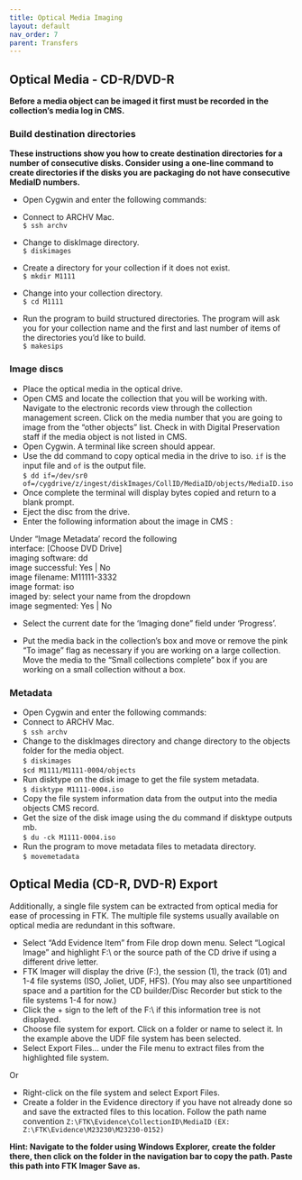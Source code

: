 ```yaml
---
title: Optical Media Imaging
layout: default
nav_order: 7
parent: Transfers
---
```


## Optical Media - CD-R/DVD-R

**Before a media object can be imaged it first must be recorded in the collection’s media log in CMS.**

### Build destination directories

**These instructions show you how to create destination directories for a number of consecutive disks. Consider using a one-line command to create directories if the disks you are packaging do not have consecutive MediaID numbers.**

* Open Cygwin and enter the following commands:

* Connect to ARCHV Mac.  
```$ ssh archv```  
* Change to diskImage directory.  
```$ diskimages```  
* Create a directory for your collection if it does not exist.  
```$ mkdir M1111```  
* Change into your collection directory.  
```$ cd M1111```  
* Run the program to build structured directories. The program will ask you for your collection name and the first and last number of items of the directories you’d like to build.  
```$ makesips```  

### Image discs

* Place the optical media in the optical drive.
* Open CMS and locate the collection that you will be working with. Navigate to the electronic records view through the collection management screen. Click on the media number that you are going to image from the “other objects” list. Check in with Digital Preservation staff if the media object is not listed in CMS.
* Open Cygwin. A terminal like screen should appear.
* Use the dd command to copy optical media in the drive to iso. ```if``` is the input file and ```of``` is the output file.  
```$ dd if=/dev/sr0 of=/cygdrive/z/ingest/diskImages/CollID/MediaID/objects/MediaID.iso```  
* Once complete the terminal will display bytes copied and return to a blank prompt.
* Eject the disc from the drive.
* Enter the following information about the image in CMS :

 Under “Image Metadata’ record the following  
interface:	[Choose DVD Drive]  
imaging software:	dd  
image successful:	Yes | No  
image filename:	M11111-3332  
image format:	iso  
imaged by:	select your name from the dropdown  
image segmented:	Yes | No  

* Select the current date for the ‘Imaging done” field under ‘Progress’.

* Put the media back in the collection’s box and move or remove the pink “To image” flag as necessary if you are working on a large collection. Move the media to the “Small collections complete” box if you are working on a small collection without a box.

### Metadata

* Open Cygwin and enter the following commands:
* Connect to ARCHV Mac.  
```$ ssh archv```  
* Change to the diskImages directory and change directory to the objects folder for the media object.  
```$ diskimages```  
```$cd M1111/M1111-0004/objects```  
* Run disktype on the disk image to get the file system metadata.  
```$ disktype M1111-0004.iso```  
* Copy the file system information data from the output into the media objects CMS record.
* Get the size of the disk image using the du command if disktype outputs mb.  
```$ du -ck M1111-0004.iso```  
* Run the program to move metadata files to metadata directory.  
```$ movemetadata``` 

## Optical Media (CD-R, DVD-R) Export

Additionally, a single file system can be extracted from optical media for ease of processing in FTK. The multiple file systems usually available on optical media are redundant in this software.

* Select “Add Evidence Item” from File drop down menu. Select “Logical Image” and highlight F:\ or the source path of the CD drive if using a different drive letter. 
* FTK Imager will display the drive (F:), the session (1), the track (01) and 1-4 file systems (ISO, Joliet, UDF, HFS). (You may also see unpartitioned space and a partition for the CD builder/Disc Recorder but stick to the file systems 1-4 for now.)
* Click the + sign to the left of the F:\ if this information tree is not displayed. 
* Choose file system for export. Click on a folder or name to select it. In the example above the UDF file system has been selected.  
* Select Export Files… under the File menu to extract files from the highlighted file system.

Or

* Right-click on the file system and select Export Files.
* Create a folder in the Evidence directory if you have not already done so and save the extracted files to this location. Follow the path name convention  ```Z:\FTK\Evidence\CollectionID\MediaID```
```(EX: Z:\FTK\Evidence\M23230\M23230-0152) ```

**Hint: Navigate to the folder using Windows Explorer, create the folder there,  then click on the folder in the navigation bar to copy the path. Paste this path into FTK Imager Save as.**
